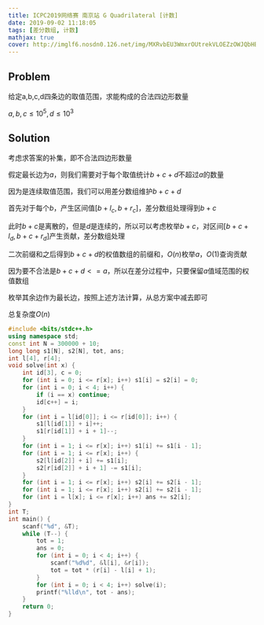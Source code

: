 ```yaml
---
title: ICPC2019网络赛 南京站 G Quadrilateral [计数]
date: 2019-09-02 11:18:05
tags: [差分数组, 计数]
mathjax: true
cover: http://imglf6.nosdn0.126.net/img/MXRvbEU3WmxrOUtrekVLOEZzOWJQbHBpWVlNQ0cvaTBHTytjNWs4WTNabnRkRDVSU1dxZXFBPT0.jpg?imageView&thumbnail=3000y1563&type=jpg&quality=96&stripmeta=0&type=jpg
---
```

## Problem
给定a,b,c,d四条边的取值范围，求能构成的合法四边形数量

$a,b,c \le 10^5,d \le 10^3$

## Solution
考虑求答案的补集，即不合法四边形数量

假定最长边为$a$，则我们需要对于每个取值统计$b+c+d$不超过$a$的数量

因为是连续取值范围，我们可以用差分数组维护$b+c+d$

首先对于每个$b$，产生区间值$[b+l_c,b+r_c]$，差分数组处理得到$b+c$

此时$b+c$是离散的，但是$d$是连续的，所以可以考虑枚举$b+c$，对区间$[b+c+l_d,b+c+r_d]$产生贡献，差分数组处理

二次前缀和之后得到$b+c+d$的权值数组的前缀和，$O(n)$枚举$a$，$O(1)$查询贡献

因为要不合法是$b+c+d<=a$，所以在差分过程中，只要保留$a$值域范围的权值数组

枚举其余边作为最长边，按照上述方法计算，从总方案中减去即可

总复杂度$O(n)$

```cpp
#include <bits/stdc++.h>
using namespace std;
const int N = 300000 + 10;
long long s1[N], s2[N], tot, ans;
int l[4], r[4];
void solve(int x) {
    int id[3], c = 0;
    for (int i = 0; i <= r[x]; i++) s1[i] = s2[i] = 0;
    for (int i = 0; i < 4; i++) {
        if (i == x) continue;
        id[c++] = i;
    }
    for (int i = l[id[0]]; i <= r[id[0]]; i++) {
        s1[l[id[1]] + i]++;
        s1[r[id[1]] + i + 1]--;
    }
    for (int i = 1; i <= r[x]; i++) s1[i] += s1[i - 1];
    for (int i = 1; i <= r[x]; i++) {
        s2[l[id[2]] + i] += s1[i];
        s2[r[id[2]] + i + 1] -= s1[i];
    }
    for (int i = 1; i <= r[x]; i++) s2[i] += s2[i - 1];
    for (int i = 1; i <= r[x]; i++) s2[i] += s2[i - 1];
    for (int i = l[x]; i <= r[x]; i++) ans += s2[i];
}
int T; 
int main() {
    scanf("%d", &T);
    while (T--) {
        tot = 1;
        ans = 0;
        for (int i = 0; i < 4; i++) {
            scanf("%d%d", &l[i], &r[i]);
            tot = tot * (r[i] - l[i] + 1);
        }
        for (int i = 0; i < 4; i++) solve(i);
        printf("%lld\n", tot - ans);
    }
    return 0;
}
```